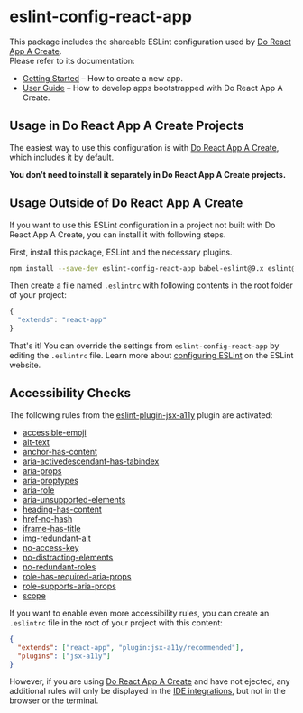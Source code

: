 # eslint-config-react-app

This package includes the shareable ESLint configuration used by [Do React App A Create](https://github.com/peterkhayes/do-react-app-a-create).<br>
Please refer to its documentation:

- [Getting Started](https://github.com/peterkhayes/do-react-app-a-create/blob/master/README.md#getting-started) – How to create a new app.
- [User Guide](https://github.com/peterkhayes/do-react-app-a-create/blob/master/packages/react-scripts/template/README.md) – How to develop apps bootstrapped with Do React App A Create.

## Usage in Do React App A Create Projects

The easiest way to use this configuration is with [Do React App A Create](https://github.com/peterkhayes/do-react-app-a-create), which includes it by default.

**You don’t need to install it separately in Do React App A Create projects.**

## Usage Outside of Do React App A Create

If you want to use this ESLint configuration in a project not built with Do React App A Create, you can install it with following steps.

First, install this package, ESLint and the necessary plugins.

```sh
npm install --save-dev eslint-config-react-app babel-eslint@9.x eslint@5.x eslint-plugin-flowtype@2.x eslint-plugin-import@2.x eslint-plugin-jsx-a11y@6.x eslint-plugin-react@7.x
```

Then create a file named `.eslintrc` with following contents in the root folder of your project:

```js
{
  "extends": "react-app"
}
```

That's it! You can override the settings from `eslint-config-react-app` by editing the `.eslintrc` file. Learn more about [configuring ESLint](http://eslint.org/docs/user-guide/configuring) on the ESLint website.

## Accessibility Checks

The following rules from the [eslint-plugin-jsx-a11y](https://github.com/evcohen/eslint-plugin-jsx-a11y) plugin are activated:

- [accessible-emoji](https://github.com/evcohen/eslint-plugin-jsx-a11y/blob/master/docs/rules/accessible-emoji.md)
- [alt-text](https://github.com/evcohen/eslint-plugin-jsx-a11y/blob/master/docs/rules/alt-text.md)
- [anchor-has-content](https://github.com/evcohen/eslint-plugin-jsx-a11y/blob/master/docs/rules/anchor-has-content.md)
- [aria-activedescendant-has-tabindex](https://github.com/evcohen/eslint-plugin-jsx-a11y/blob/master/docs/rules/aria-activedescendant-has-tabindex.md)
- [aria-props](https://github.com/evcohen/eslint-plugin-jsx-a11y/blob/master/docs/rules/aria-props.md)
- [aria-proptypes](https://github.com/evcohen/eslint-plugin-jsx-a11y/blob/master/docs/rules/aria-proptypes.md)
- [aria-role](https://github.com/evcohen/eslint-plugin-jsx-a11y/blob/master/docs/rules/aria-role.md)
- [aria-unsupported-elements](https://github.com/evcohen/eslint-plugin-jsx-a11y/blob/master/docs/rules/aria-unsupported-elements.md)
- [heading-has-content](https://github.com/evcohen/eslint-plugin-jsx-a11y/blob/master/docs/rules/heading-has-content.md)
- [href-no-hash](https://github.com/evcohen/eslint-plugin-jsx-a11y/blob/v5.1.1/docs/rules/href-no-hash.md)
- [iframe-has-title](https://github.com/evcohen/eslint-plugin-jsx-a11y/blob/master/docs/rules/iframe-has-title.md)
- [img-redundant-alt](https://github.com/evcohen/eslint-plugin-jsx-a11y/blob/master/docs/rules/img-redundant-alt.md)
- [no-access-key](https://github.com/evcohen/eslint-plugin-jsx-a11y/blob/master/docs/rules/no-access-key.md)
- [no-distracting-elements](https://github.com/evcohen/eslint-plugin-jsx-a11y/blob/master/docs/rules/no-distracting-elements.md)
- [no-redundant-roles](https://github.com/evcohen/eslint-plugin-jsx-a11y/blob/master/docs/rules/no-redundant-roles.md)
- [role-has-required-aria-props](https://github.com/evcohen/eslint-plugin-jsx-a11y/blob/master/docs/rules/role-has-required-aria-props.md)
- [role-supports-aria-props](https://github.com/evcohen/eslint-plugin-jsx-a11y/blob/master/docs/rules/role-supports-aria-props.md)
- [scope](https://github.com/evcohen/eslint-plugin-jsx-a11y/blob/master/docs/rules/scope.md)

If you want to enable even more accessibility rules, you can create an `.eslintrc` file in the root of your project with this content:

```json
{
  "extends": ["react-app", "plugin:jsx-a11y/recommended"],
  "plugins": ["jsx-a11y"]
}
```

However, if you are using [Do React App A Create](https://github.com/peterkhayes/do-react-app-a-create) and have not ejected, any additional rules will only be displayed in the [IDE integrations](https://github.com/peterkhayes/do-react-app-a-create/blob/master/packages/react-scripts/template/README.md#displaying-lint-output-in-the-editor), but not in the browser or the terminal.
